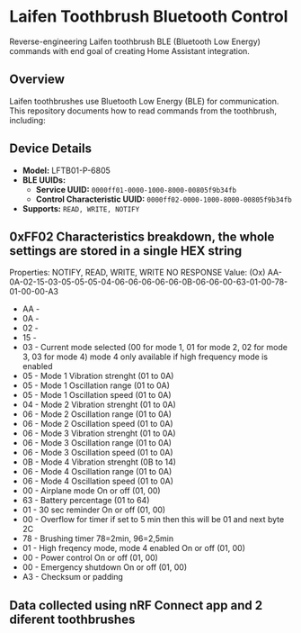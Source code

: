 # Laifen Toothbrush Bluetooth Control
Reverse-engineering Laifen toothbrush BLE (Bluetooth Low Energy) commands with end goal of creating Home Assistant integration.

## Overview
Laifen toothbrushes use Bluetooth Low Energy (BLE) for communication. This repository documents how to read commands from the toothbrush, including:

## Device Details
- **Model:** LFTB01-P-6805
- **BLE UUIDs:**
  - **Service UUID:** `0000ff01-0000-1000-8000-00805f9b34fb`
  - **Control Characteristic UUID:** `0000ff02-0000-1000-8000-00805f9b34fb`
- **Supports:** `READ, WRITE, NOTIFY`

## 0xFF02 Characteristics breakdown, the whole settings are stored in a single HEX string
Properties: NOTIFY, READ, WRITE, WRITE NO RESPONSE Value: (Ox) AA-0A-02-15-03-05-05-05-04-06-06-06-06-06-0B-06-06-00-63-01-00-78-01-00-00-A3

- AA - 
- 0A - 
- 02 - 
- 15 - 
- 03 - Current mode selected (00 for mode 1, 01 for mode 2, 02 for mode 3, 03 for mode 4) mode 4 only available if high frequency mode is enabled
- 05 - Mode 1 Vibration strenght (01 to 0A)
- 05 - Mode 1 Oscillation range (01 to 0A)
- 05 - Mode 1 Oscillation speed (01 to 0A)
- 04 - Mode 2 Vibration strenght (01 to 0A)
- 06 - Mode 2 Oscillation range (01 to 0A)
- 06 - Mode 2 Oscillation speed (01 to 0A)
- 06 - Mode 3 Vibration strenght (01 to 0A)
- 06 - Mode 3 Oscillation range (01 to 0A)
- 06 - Mode 3 Oscillation speed (01 to 0A)
- 0B - Mode 4 Vibration strenght (0B to 14)
- 06 - Mode 4 Oscillation range (01 to 0A)
- 06 - Mode 4 Oscillation speed (01 to 0A)
- 00 - Airplane mode On or off (01, 00)
- 63 - Battery percentage (01 to 64)
- 01 - 30 sec reminder On or off (01, 00)
- 00 - Overflow for timer if set to 5 min then this will be 01 and next byte 2C
- 78 - Brushing timer 78=2min, 96=2,5min
- 01 - High freqency mode, mode 4 enabled On or off (01, 00)
- 00 - Power control On or off (01, 00)
- 00 - Emergency shutdown On or off (01, 00)
- A3 - Checksum or padding

## Data collected using nRF Connect app and 2 diferent toothbrushes

